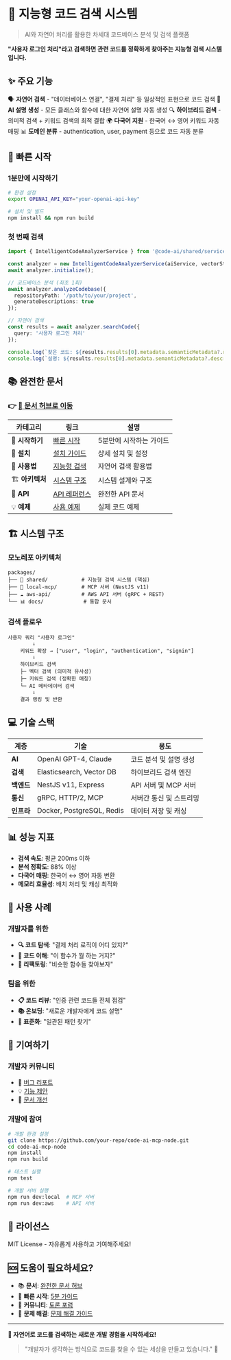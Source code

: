 # 🧠 지능형 코드 검색 시스템

> AI와 자연어 처리를 활용한 차세대 코드베이스 분석 및 검색 플랫폼

**"사용자 로그인 처리"라고 검색하면 관련 코드를 정확하게 찾아주는 지능형 검색 시스템입니다.**

## ✨ 주요 기능

🗣️ **자연어 검색** - "데이터베이스 연결", "결제 처리" 등 일상적인 표현으로 코드 검색
🤖 **AI 설명 생성** - 모든 클래스와 함수에 대한 자연어 설명 자동 생성
🔍 **하이브리드 검색** - 의미적 검색 + 키워드 검색의 최적 결합
🌍 **다국어 지원** - 한국어 ↔ 영어 키워드 자동 매핑
📊 **도메인 분류** - authentication, user, payment 등으로 코드 자동 분류

## 🚀 빠른 시작

### 1분만에 시작하기
```bash
# 환경 설정
export OPENAI_API_KEY="your-openai-api-key"

# 설치 및 빌드
npm install && npm run build
```

### 첫 번째 검색
```typescript
import { IntelligentCodeAnalyzerService } from '@code-ai/shared/services';

const analyzer = new IntelligentCodeAnalyzerService(aiService, vectorStore);
await analyzer.initialize();

// 코드베이스 분석 (최초 1회)
await analyzer.analyzeCodebase({
  repositoryPath: '/path/to/your/project',
  generateDescriptions: true
});

// 자연어 검색
const results = await analyzer.searchCode({
  query: '사용자 로그인 처리'
});

console.log(`찾은 코드: ${results.results[0].metadata.semanticMetadata?.name}`);
console.log(`설명: ${results.results[0].metadata.semanticMetadata?.description}`);
```

## 📚 완전한 문서

### **👉 [📖 문서 허브로 이동](./docs/README.md)**

| 카테고리 | 링크 | 설명 |
|---------|------|------|
| 🚀 **시작하기** | [빠른 시작](./docs/guides/quick-start.md) | 5분만에 시작하는 가이드 |
| 🔧 **설치** | [설치 가이드](./docs/guides/installation.md) | 상세 설치 및 설정 |
| 🧠 **사용법** | [지능형 검색](./docs/guides/intelligent-search.md) | 자연어 검색 활용법 |
| 🏗️ **아키텍처** | [시스템 구조](./docs/architecture/system-overview.md) | 시스템 설계와 구조 |
| 📖 **API** | [API 레퍼런스](./docs/reference/api-reference.md) | 완전한 API 문서 |
| 💡 **예제** | [사용 예제](./docs/examples/basic-usage.md) | 실제 코드 예제 |

## 🏗️ 시스템 구조

### 모노레포 아키텍처
```
packages/
├── 🧠 shared/           # 지능형 검색 시스템 (핵심)
├── 🔗 local-mcp/        # MCP 서버 (NestJS v11)
├── ☁️ aws-api/          # AWS API 서버 (gRPC + REST)
└── 📊 docs/             # 통합 문서
```

### 검색 플로우
```
사용자 쿼리 "사용자 로그인"
        ↓
    키워드 확장 → ["user", "login", "authentication", "signin"]
        ↓
    하이브리드 검색
    ├─ 벡터 검색 (의미적 유사성)
    ├─ 키워드 검색 (정확한 매칭)
    └─ AI 메타데이터 검색
        ↓
    결과 랭킹 및 반환
```

## 💻 기술 스택

| 계층 | 기술 | 용도 |
|------|------|------|
| **AI** | OpenAI GPT-4, Claude | 코드 분석 및 설명 생성 |
| **검색** | Elasticsearch, Vector DB | 하이브리드 검색 엔진 |
| **백엔드** | NestJS v11, Express | API 서버 및 MCP 서버 |
| **통신** | gRPC, HTTP/2, MCP | 서버간 통신 및 스트리밍 |
| **인프라** | Docker, PostgreSQL, Redis | 데이터 저장 및 캐싱 |

## 📊 성능 지표

- **검색 속도**: 평균 200ms 이하
- **분석 정확도**: 88% 이상
- **다국어 매핑**: 한국어 ↔ 영어 자동 변환
- **메모리 효율성**: 배치 처리 및 캐싱 최적화

## 🎯 사용 사례

### 개발자를 위한
- **🔍 코드 탐색**: "결제 처리 로직이 어디 있지?"
- **📖 코드 이해**: "이 함수가 뭘 하는 거지?"
- **🔄 리팩토링**: "비슷한 함수들 찾아보자"

### 팀을 위한
- **📋 코드 리뷰**: "인증 관련 코드들 전체 점검"
- **📚 온보딩**: "새로운 개발자에게 코드 설명"
- **🎯 표준화**: "일관된 패턴 찾기"

## 🤝 기여하기

### 개발자 커뮤니티
- 🐛 [버그 리포트](https://github.com/your-repo/issues)
- 💡 [기능 제안](https://github.com/your-repo/discussions)
- 📝 [문서 개선](https://github.com/your-repo/pulls)

### 개발에 참여
```bash
# 개발 환경 설정
git clone https://github.com/your-repo/code-ai-mcp-node.git
cd code-ai-mcp-node
npm install
npm run build

# 테스트 실행
npm test

# 개발 서버 실행
npm run dev:local  # MCP 서버
npm run dev:aws    # API 서버
```

## 📜 라이선스

MIT License - 자유롭게 사용하고 기여해주세요!

## 🆘 도움이 필요하세요?

- 📚 **문서**: [완전한 문서 허브](./docs/README.md)
- 🚀 **빠른 시작**: [5분 가이드](./docs/guides/quick-start.md)
- 💬 **커뮤니티**: [토론 포럼](https://github.com/your-repo/discussions)
- 🐛 **문제 해결**: [문제 해결 가이드](./docs/guides/troubleshooting.md)

---

**🎉 자연어로 코드를 검색하는 새로운 개발 경험을 시작하세요!**

> "개발자가 생각하는 방식으로 코드를 찾을 수 있는 세상을 만들고 있습니다." 🚀